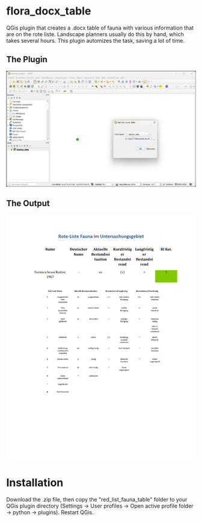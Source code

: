 # flora_docx_table
QGis plugin that creates a .docx table of fauna with various information that are on the rote liste. Landscape planners usually do this by hand, which takes several hours. This plugin automizes the task, saving a lot of time.

## The Plugin
![Plugin UI](img/plugin.png)

## The Output
![Plugin UI](img/output.png)

# Installation
Download the .zip file, then copy the "red_list_fauna_table" folder to your QGis plugin directory (Settings -> User profiles -> Open active profile folder -> python -> plugins). Restart QGis.
